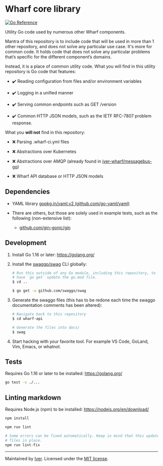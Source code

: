 # Wharf core library

[![Go Reference](https://pkg.go.dev/badge/github.com/iver-wharf/wharf-core.svg)](https://pkg.go.dev/github.com/iver-wharf/wharf-core)

Utility Go code used by numerous other Wharf components.

Mantra of this repository is to include code that will be used in more than 1
other repository, and does not solve any particular use case. It's more for
common code. It holds code that does not solve any particular problems that’s
specific for the different component’s domains.

Instead, it is a place of common utility code. What you will find in this
utility repository is Go code that features:

- :heavy_check_mark: Reading configuration from files and/or environment
  variables

- :heavy_check_mark: Logging in a unified manner

- :heavy_check_mark: Serving common endpoints such as GET /version

- :heavy_check_mark: Common HTTP JSON models, such as the IETF RFC-7807
  problem response.

What you **will not** find in this repository:

- :x: Parsing .wharf-ci.yml files

- :x: Abstractions over Kubernetes

- :x: Abstractions over AMQP
  (already found in [iver-wharf/messagebus-go](https://github.com/iver-wharf/messagebus-go))

- :x: Wharf API database or HTTP JSON models

## Dependencies

- YAML library [gopkg.in/yaml.v2 (github.com/go-yaml/yaml)](https://github.com/go-yaml/yaml)

- There are others, but those are solely used in example tests, such as the
  following (non-extensive list):

  - [github.com/gin-gonic/gin](https://github.com/gin-gonic/gin)

## Development

1. Install Go 1.16 or later: <https://golang.org/>

2. Install the [swaggo/swag](https://github.com/swaggo/swag) CLI globally:

   ```sh
   # Run this outside of any Go module, including this repository, to not
   # have `go get` update the go.mod file.
   $ cd ..

   $ go get -u github.com/swaggo/swag
   ```

3. Generate the swaggo files (this has to be redone each time the swaggo
   documentation comments has been altered):

   ```sh
   # Navigate back to this repository
   $ cd wharf-api

   # Generate the files into docs/
   $ swag
   ```

4. Start hacking with your favorite tool. For example VS Code, GoLand,
   Vim, Emacs, or whatnot.

## Tests

Requires Go 1.16 or later to be installed: <https://golang.org/>

```sh
go test -v ./...
```

## Linting markdown

Requires Node.js (npm) to be installed: <https://nodejs.org/en/download/>

```sh
npm install

npm run lint

# Some errors can be fixed automatically. Keep in mind that this updates the
# files in place.
npm run lint-fix
```

---

Maintained by [Iver](https://www.iver.com/en).
Licensed under the [MIT license](./LICENSE).
